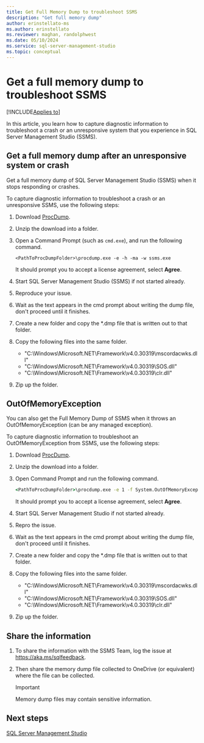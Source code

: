 ```yaml
---
title: Get Full Memory Dump to troubleshoot SSMS
description: "Get full memory dump"
author: erinstellato-ms
ms.author: erinstellato
ms.reviewer: maghan, randolphwest
ms.date: 05/10/2024
ms.service: sql-server-management-studio
ms.topic: conceptual
---
```


# Get a full memory dump to troubleshoot SSMS

[!INCLUDE[Applies to](../includes/appliesto-ss-asdb-asdw-xxx-md.md)]

In this article, you learn how to capture diagnostic information to troubleshoot a crash or an unresponsive system that you experience in SQL Server Management Studio (SSMS).

## Get a full memory dump after an unresponsive system or crash

Get a full memory dump of SQL Server Management Studio (SSMS) when it stops responding or crashes.

To capture diagnostic information to troubleshoot a crash or an unresponsive SSMS, use the following steps:

1. Download [ProcDump](/sysinternals/downloads/procdump).
1. Unzip the download into a folder.
1. Open a Command Prompt (such as `cmd.exe`), and run the following command.

    ```console
    <PathToProcDumpFolder>\procdump.exe -e -h -ma -w ssms.exe
    ```

    It should prompt you to accept a license agreement, select **Agree**.

1. Start SQL Server Management Studio (SSMS) if not started already.
1. Reproduce your issue.
1. Wait as the text appears in the cmd prompt about writing the dump file, don't proceed until it finishes.
1. Create a new folder and copy the *.dmp file that is written out to that folder.
1. Copy the following files into the same folder.

    * "C:\Windows\Microsoft.NET\Framework\v4.0.30319\mscordacwks.dll"
    * "C:\Windows\Microsoft.NET\Framework\v4.0.30319\SOS.dll"
    * "C:\Windows\Microsoft.NET\Framework\v4.0.30319\clr.dll"

1. Zip up the folder.

## OutOfMemoryException

You can also get the Full Memory Dump of SSMS when it throws an OutOfMemoryException (can be any managed exception).

To capture diagnostic information to troubleshoot an OutOfMemoryException from SSMS, use the following steps:

1. Download [ProcDump](/sysinternals/downloads/procdump).
1. Unzip the download into a folder.
1. Open Command Prompt and run the following command.

    ```cmd
    <PathToProcDumpFolder>\procdump.exe -e 1 -f System.OutOfMemoryException -ma -w ssms.exe
    ```

    It should prompt you to accept a license agreement, select **Agree**.

1. Start SQL Server Management Studio if not started already.
1. Repro the issue.
1. Wait as the text appears in the cmd prompt about writing the dump file, don't proceed until it finishes.
1. Create a new folder and copy the *.dmp file that is written out to that folder.
1. Copy the following files into the same folder.

    * "C:\Windows\Microsoft.NET\Framework\v4.0.30319\mscordacwks.dll"
    * "C:\Windows\Microsoft.NET\Framework\v4.0.30319\SOS.dll"
    * "C:\Windows\Microsoft.NET\Framework\v4.0.30319\clr.dll"

1. Zip up the folder.

## Share the information

1. To share the information with the SSMS Team, log the issue at https://aka.ms/sqlfeedback.
1. Then share the memory dump file collected to OneDrive (or equivalent) where the file can be collected.

    > [!Important]
    > Memory dump files may contain sensitive information.

## Next steps

[SQL Server Management Studio](../sql-server-management-studio-ssms.md)
